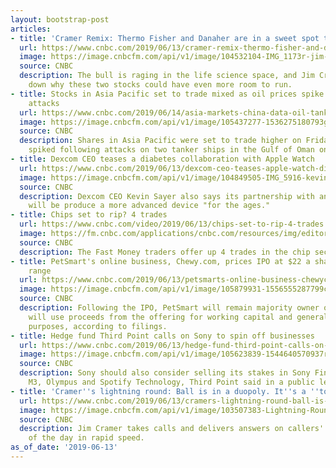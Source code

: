 ```yaml
---
layout: bootstrap-post
articles:
- title: 'Cramer Remix: Thermo Fisher and Danaher are in a sweet spot to buy'
  url: https://www.cnbc.com/2019/06/13/cramer-remix-thermo-fisher-and-danaher-are-in-a-sweet-spot-to-buy.html
  image: https://image.cnbcfm.com/api/v1/image/104532104-IMG_1173r-jim-cramer.jpg?v=1497547895
  source: CNBC
  description: The bull is raging in the life science space, and Jim Cramer breaks
    down why these two stocks could have even more room to run.
- title: Stocks in Asia Pacific set to trade mixed as oil prices spike after tanker
    attacks
  url: https://www.cnbc.com/2019/06/14/asia-markets-china-data-oil-tanker-attacks-currencies-in-focus.html
  image: https://image.cnbcfm.com/api/v1/image/105437277-1536275180793gettyimages-1025189468.jpeg?v=1560469133
  source: CNBC
  description: Shares in Asia Pacific were set to trade higher on Friday. Oil prices
    spiked following attacks on two tanker ships in the Gulf of Oman on Thursday.
- title: Dexcom CEO teases a diabetes collaboration with Apple Watch
  url: https://www.cnbc.com/2019/06/13/dexcom-ceo-teases-apple-watch-diabetes-collaboration.html
  image: https://image.cnbcfm.com/api/v1/image/104849505-IMG_5916-kevin-sayer.jpg?v=1560461865
  source: CNBC
  description: Dexcom CEO Kevin Sayer also says its partnership with an Alphabet subsidiary
    will be produce a more advanced device "for the ages."
- title: Chips set to rip? 4 trades
  url: https://www.cnbc.com/video/2019/06/13/chips-set-to-rip-4-trades.html
  image: https://fm.cnbc.com/applications/cnbc.com/resources/img/editorial/2019/06/13/105967914-5ed2-fm-remix-061319.600x400.jpg
  source: CNBC
  description: The Fast Money traders offer up 4 trades in the chip sector.
- title: PetSmart's online business, Chewy.com, prices IPO at $22 a share, above expected
    range
  url: https://www.cnbc.com/2019/06/13/petsmarts-online-business-chewycom-prices-ipo.html
  image: https://image.cnbcfm.com/api/v1/image/105879931-1556555287799chewy.jpg?v=1556555332
  source: CNBC
  description: Following the IPO, PetSmart will remain majority owner of Chewy. It
    will use proceeds from the offering for working capital and general corporate
    purposes, according to filings.
- title: Hedge fund Third Point calls on Sony to spin off businesses
  url: https://www.cnbc.com/2019/06/13/hedge-fund-third-point-calls-on-sony-to-spin-off-businesses.html
  image: https://image.cnbcfm.com/api/v1/image/105623839-1544640570937rtx6ib22.jpg?v=1544640652
  source: CNBC
  description: Sony should also consider selling its stakes in Sony Financial Holdings,
    M3, Olympus and Spotify Technology, Third Point said in a public letter to investors.
- title: 'Cramer''s lightning round: Ball is in a duopoly. It''s a ''total windfall'''
  url: https://www.cnbc.com/2019/06/13/cramers-lightning-round-ball-is-in-a-duopoly-it-is-a-total-windfall.html
  image: https://image.cnbcfm.com/api/v1/image/103507383-Lightning-Round.jpg?v=1459356509
  source: CNBC
  description: Jim Cramer takes calls and delivers answers on callers' stock picks
    of the day in rapid speed.
as_of_date: '2019-06-13'
---
```



